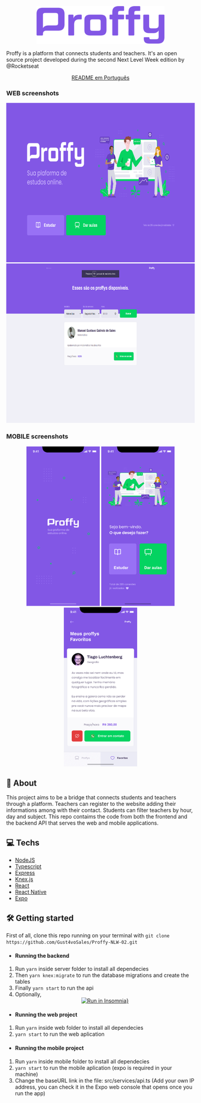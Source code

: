 <div align="center">
<img src="https://github.com/Gust4voSales/Proffy-NLW-02/blob/master/.github/logo.png?raw=true" alt="icon" height="100">
</div>

<p>Proffy is a platform that connects students and teachers. It's an open source project developed during the second Next Level Week edition by @Rocketseat</p>

<p align="center">
    <a href="README-pt.md">README em Português</a>
</p>


<h3>WEB screenshots</h3>
<div align="center">
  <img src="https://github.com/Gust4voSales/Proffy-NLW-02/blob/master/.github/web-landing.png?raw=true" alt="logo" height="425">
  <img src="https://github.com/Gust4voSales/Proffy-NLW-02/blob/master/.github/web-proffys.png?raw=true" alt="logo" height="425">
</div>

<h3>MOBILE screenshots</h3>
<div align="center">
  <img src="https://github.com/Gust4voSales/Proffy-NLW-02/blob/master/.github/mobile-splash.png?raw=true" alt="logo" height="425">
  <img src="https://github.com/Gust4voSales/Proffy-NLW-02/blob/master/.github/mobile-home.png?raw=true" alt="logo" height="425">
  <img src="https://github.com/Gust4voSales/Proffy-NLW-02/blob/master/.github/mobile-favoritos.png?raw=true" alt="logo" height="425">
</div>

## 📜 About
This project aims to be a bridge that connects students and teachers through a platform. Teachers can register to the website adding their informations among with their contact. 
Students can filter teachers by hour, day and subject. This repo contaims the code from both the frontend and the backend API that serves the web and mobile applications.

## 💻 Techs
* [NodeJS](https://nodejs.org/en/)
* [Typescript](https://www.typescriptlang.org/) 
* [Express](https://expressjs.com/) 
* [Knex.js](http://knexjs.org/)
* [React](https://reactjs.org/)   
* [React Native](https://reactnative.dev/) 
* [Expo](https://expo.io/)       

## 🛠 Getting started
First of all, clone this repo running on your terminal with ````git clone https://github.com/Gust4voSales/Proffy-NLW-02.git```` 
* #### Running the backend 
1. Run ````yarn```` inside server folder to install all dependecies
2. Then ````yarn knex:migrate```` to run the database migrations and create the tables
3. Finally ````yarn start```` to run the api
4. Optionally, <br/> <div align="center">[![Run in Insomnia}](https://insomnia.rest/images/run.svg)](https://insomnia.rest/run/?label=Proffy-%20NLW%2302&uri=.github%2FInsomnia_2020-08-11.json)</div>

* #### Running the web project
1. Run ````yarn```` inside web folder to install all dependecies 
2. ````yarn start```` to run the web aplication
* #### Running the mobile project
1. Run ````yarn```` inside mobile folder to install all dependecies
2. ````yarn start```` to run the mobile aplication (expo is required in your machine) 
3. Change the baseURL link in the file: src/services/api.ts (Add your own IP address, you can check it in the Expo web console that opens once you run the app)
